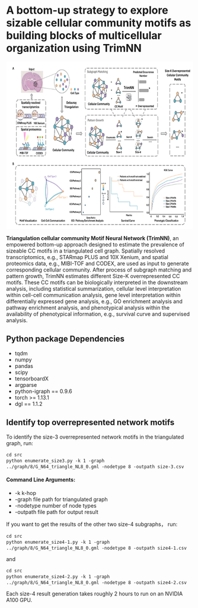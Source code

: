 # A bottom-up strategy to explore sizable cellular community motifs as building blocks of multicellular organization using TrimNN

<p align="center">
  <img height="450" width="750" src="https://github.com/yuyang-0825/TrimNN/blob/main/figure/Figure.png"/>
</p>

**Triangulation cellular community Motif Neural Network (TrimNN)**, an empowered bottom-up approach designed to estimate the prevalence of sizeable CC motifs in a triangulated cell graph. Spatially resolved transcriptomics, e.g., STARmap PLUS and 10X Xenium, and spatial proteomics data, e.g., MIBI-TOF and CODEX, are used as input to generate corresponding cellular community. After process of subgraph matching and pattern growth, TrimNN estimates different Size-K overrepresented CC motifs. These CC motifs can be biologically interpreted in the downstream analysis, including statistical summarization, cellular level interpretation within cell-cell communication analysis, gene level interpretation within differentially expressed gene analysis, e.g., GO enrichment analysis and pathway enrichment analysis, and phenotypical analysis within the availability of phenotypical information, e.g., survival curve and supervised analysis. 


## Python package Dependencies
* tqdm
* numpy
* pandas
* scipy
* tensorboardX
* argparse
* python-igraph == 0.9.6
* torch >= 1.13.1
* dgl == 1.1.2


## Identify top overrepresented network motifs
To identify the size-3 overrepresented network motifs in the triangulated graph, run:
```
cd src
python enumerate_size3.py -k 1 -graph ../graph/8/G_N64_triangle_NL8_0.gml -nodetype 8 -outpath size-3.csv
```

#### Command Line Arguments:
*	-k k-hop
*	-graph  file path for triangulated graph
*	-nodetype number of node types
*	-outpath file path for output result

If you want to get the results of the other two size-4 subgraphs， run:
```
cd src
python enumerate_size4-1.py -k 1 -graph ../graph/8/G_N64_triangle_NL8_0.gml -nodetype 8 -outpath size4-1.csv
```
and
```
cd src
python enumerate_size4-2.py -k 1 -graph ../graph/8/G_N64_triangle_NL8_0.gml -nodetype 8 -outpath size4-2.csv
```
Each size-4 result generation takes roughly 2 hours to run on an NVIDIA A100 GPU.
